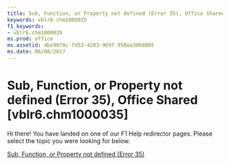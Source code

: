 ```yaml
---
title: Sub, Function, or Property not defined (Error 35), Office Shared [vblr6.chm1000035]
keywords: vblr6.chm1000035
f1_keywords:
- vblr6.chm1000035
ms.prod: office
ms.assetid: 4be90f8c-7d53-4283-969f-958ea3068085
ms.date: 06/08/2017
---
```



# Sub, Function, or Property not defined (Error 35), Office Shared [vblr6.chm1000035]

Hi there! You have landed on one of our F1 Help redirector pages. Please select the topic you were looking for below.

[Sub, Function, or Property not defined (Error 35)](http://msdn.microsoft.com/library/3f770754-8929-b15e-5bcc-d07fb2c353f4%28Office.15%29.aspx)

